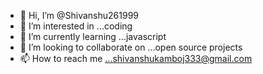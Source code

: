 - 👋 Hi, I’m @Shivanshu261999
- 👀 I’m interested in ...coding
- 🌱 I’m currently learning ...javascript
- 💞️ I’m looking to collaborate on ...open source projects
- 📫 How to reach me ...shivanshukamboj333@gmail.com

<!---
Shivanshu261999/Shivanshu261999 is a ✨ special ✨ repository because its `README.md` (this file) appears on your GitHub profile.
You can click the Preview link to take a look at your changes.
--->

